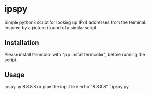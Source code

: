 # ipspy
Simple python3 script for looking up IPv4 addresses from the terminal.
Inspired by a picture i found of a similar script..

## Installation
Please install termcolor with "pip install termcolor", before running the script.

## Usage
ipspy.py 8.8.8.8 or pipe the input like echo "8.8.8.8" | ipspy.py
